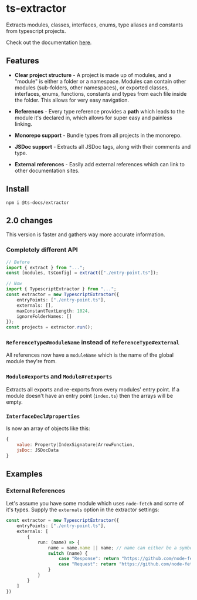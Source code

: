 # ts-extractor

Extracts modules, classes, interfaces, enums, type aliases and constants from typescript projects. 

Check out the documentation [here](https://ts-docs.github.io/ts-docs/m.extractor/index.html).

## Features

- **Clear project structure** - A project is made up of modules, and a "module" is either a folder or a namespace. Modules can contain other modules (sub-folders, other namespaces), or exported classes, interfaces, enums, functions, constants and types from each file inside the folder. This allows for very easy navigation.

- **References** - Every type reference provides a **path** which leads to the module it's declared in, which allows for super easy and painless linking. 

- **Monorepo support** - Bundle types from all projects in the monorepo.

- **JSDoc support** - Extracts all JSDoc tags, along with their comments and type.

- **External references** - Easily add external references which can link to other documentation sites.

## Install

```npm i @ts-docs/extractor```

## 2.0 changes

This version is faster and gathers way more accurate information.

### Completely different API

```ts
// Before
import { extract } from "...";
const [modules, tsConfig] = extract(["./entry-point.ts"]);

// Now
import { TypescriptExtractor } from "...";
const extractor = new TypescriptExtractor({
    entryPoints: ["./entry-point.ts"],
    externals: [],
    maxConstantTextLength: 1024,
    ignoreFolderNames: []
});
const projects = extractor.run();
```

### `ReferenceType#moduleName` instead of `ReferenceType#external`

All references now have a `moduleName` which is the name of the global module they're from. 

### `Module#exports` and `Module#reExports`

Extracts all exports and re-exports from every modules' entry point. If a module doesn't have an entry point (`index.ts`) then the arrays will be empty.

### `InterfaceDecl#properties`

Is now an array of objects like this:
```js
{
    value: Property|IndexSignature|ArrowFunction,
    jsDoc: JSDocData
}
```

## Examples

### External References

Let's assume you have some module which uses `node-fetch` and some of it's types. Supply the `externals` option in the extractor settings:

```ts
const extractor = new TypescriptExtractor({ 
    entryPoints: ["./entry-point.ts"],
    externals: [
        {
            run: (name) => {
                name = name.name || name; // name can either be a symbol or a string
                switch (name) {
                    case "Response": return "https://github.com/node-fetch/node-fetch#class-response";
                    case "Request": return "https://github.com/node-fetch/node-fetch#class-request";
                }
            }
        }
    ]
})
```